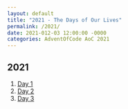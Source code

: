 ```yaml
---
layout: default
title: "2021 - The Days of Our Lives"
permalink: /2021/
date: 2021-012-03 12:00:00 -0000
categories: AdventOfCode AoC 2021
---
```


## 2021
1. [Day 1](AoC_2021_D1.md)
2. [Day 2](AoC_2021_D2.md)
3. [Day 3](AoC_2021_D3.md)
